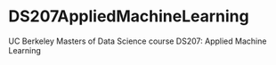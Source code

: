 # DS207AppliedMachineLearning
UC Berkeley Masters of Data Science course DS207: Applied Machine Learning
